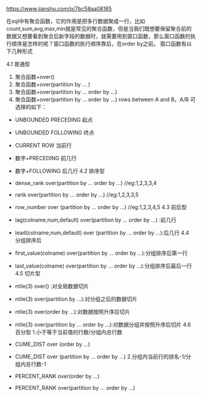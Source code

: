 
https://www.jianshu.com/p/7bc58aa08185


在sql中有聚合函数，它的作用是把多行数据聚成一行，比如count,sum,avg,max,min就是常见的聚合函数，但是当我们既想要保留聚合前的数据又想要看到聚合后新字段的数据时，就需要用到窗口函数，那么窗口函数的执行顺序是怎样的呢？窗口函数的执行顺序靠后，在order by之前。
窗口函数有以下几种形式

4.1 普通型
1. 聚合函数+over()
2. 聚合函数+over(partition by ... )
3. 聚合函数+over(partition by ... order by ...)
4. 聚合函数+over(partition by ... order by ...) rows between A and B，A/B
可选择的如下：

- UNBOUNDED PRECEDING 起点
- UNBOUNDED FOLLOWING 终点
- CURRENT ROW 当前行
- 数字+PRECEDING 前几行
- 数字+FOLLOWING 后几行
4.2 排序型
- dense_rank over(partition by ... order by ...)
//eg:1,2,3,3,4 
- rank over(partition by ... order by ...)
//eg:1,2,3,3,5
- row_number over (partition by ... order by ...)
//eg:1,2,3,4,5
4.3 前后型
- lag(colname,num,default) over(partition by ... order by ...) :前几行
- lead(colname,num,default) over (partition by ... order by ...):后几行
4.4 分组排序后
- first_value(colname) over(partition by ... order by ...):分组排序后第一行
- last_value(colname) over(partition by ... order by ...):分组排序后最后一行
4.5 切片型
- ntile(3) over() :对全局数据切片
- ntile(3) over(partition by ...):对分组之后的数据切片
- ntile(3) over(order by ...):对数据按照升序后切片
- ntile(3) over(partition by ... order by ...):对数据分组并按照升序后切片
4.6 百分型
1.小于等于当前值的行数/分组内总行数

- CUME_DIST over (order by ...)
- CUME_DIST over (partition by ... order by ...)
2.分组内当前行的排名-1/分组内总行数-1


- PERCENT_RANK over(order by ...)
- PERCENT_RANK over(partition by ... order by ...)

